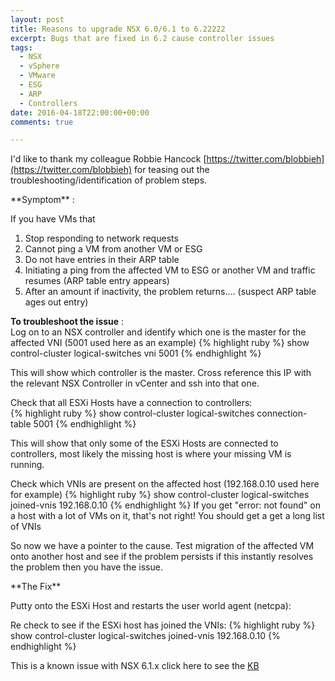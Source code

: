 ```yaml
---
layout: post
title: Reasons to upgrade NSX 6.0/6.1 to 6.22222
excerpt: Bugs that are fixed in 6.2 cause controller issues
tags: 
  - NSX
  - vSphere
  - VMware
  - ESG
  - ARP
  - Controllers
date: 2016-04-18T22:00:00+00:00
comments: true

---
```


I'd like to thank my colleague Robbie Hancock [https://twitter.com/blobbieh](https://twitter.com/blobbieh) for teasing out the troubleshooting/identification of problem steps.
<P></P>
**Symptom** :

If you have VMs that

1. Stop responding to network requests
2. Cannot ping a VM from another VM or ESG
3. Do not have entries in their ARP table
4. Initiating a ping from the affected VM to ESG or another VM and traffic resumes (ARP table entry appears)
5. After an amount if inactivity, the problem returns.... (suspect ARP table ages out entry)


**To troubleshoot the issue** :  
Log on to an NSX controller and identify which one is the master for the affected VNI (5001 used here as an example)
{% highlight ruby %}
show control-cluster logical-switches vni 5001
{% endhighlight %}

This will show which controller is the master.  Cross reference this IP with the relevant NSX Controller in vCenter and ssh into that one.  
 
Check that all ESXi Hosts have a connection to controllers:  
{% highlight ruby %}
show control-cluster logical-switches connection-table 5001
{% endhighlight %}

This will show that only some of the ESXi Hosts are connected to controllers, most likely the missing host is where your missing VM is running.

Check which VNIs are present on the affected host (192.168.0.10 used here for example)
{% highlight ruby %}
show control-cluster logical-switches joined-vnis 192.168.0.10
{% endhighlight %}
If you get "error: not found" on a host with a lot of VMs on it, that's not right!  You should get a get a long list of VNIs

So now we have a pointer to the cause.  Test migration of the affected VM onto another host and see if the problem persists if this instantly resolves the problem then you have the issue.
<P></P>
**The Fix**

Putty onto the ESXi Host and restarts the user world agent (netcpa):

Re check to see if the ESXi host has joined the VNIs:
{% highlight ruby %}
show control-cluster logical-switches joined-vnis 192.168.0.10
{% endhighlight %}

 

This is a known issue with NSX 6.1.x  click here to see the 
<A href="http://kb.vmware.com/selfservice/microsites/search.do?language=en_US&cmd=displayKC&externalId=2137005&src=vmw_so_vex_cneal_850">KB</A>
